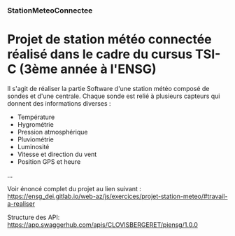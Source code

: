 ### StationMeteoConnectee

# Projet de station météo connectée réalisé dans le cadre du cursus TSI-C (3ème année à l'ENSG)


Il s'agit de réaliser la partie Software d'une station météo composé de sondes et d'une centrale. Chaque sonde est relié à plusieurs capteurs qui donnent des informations diverses :
- Température
- Hygrométrie
- Pression atmosphérique
- Pluviométrie
- Luminosité
- Vitesse et direction du vent
- Position GPS et heure

...

Voir énoncé complet du projet au lien suivant :
https://ensg_dei.gitlab.io/web-az/js/exercices/projet-station-meteo/#travail-a-realiser

Structure des API:
https://app.swaggerhub.com/apis/CLOVISBERGERET/piensg/1.0.0
